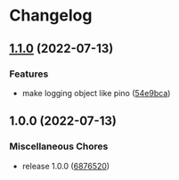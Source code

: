 # Changelog

## [1.1.0](https://www.github.com/cobraz/fastify-frontend-logger/compare/v1.0.0...v1.1.0) (2022-07-13)

### Features

- make logging object like pino
  ([54e9bca](https://www.github.com/cobraz/fastify-frontend-logger/commit/54e9bcac2101cf35fa25fcf8a08331ba1d1cd76c))

## 1.0.0 (2022-07-13)

### Miscellaneous Chores

- release 1.0.0
  ([6876520](https://www.github.com/cobraz/fastify-frontend-logger/commit/68765204716d8cf742d14bad0907ebe58f45d5e0))
